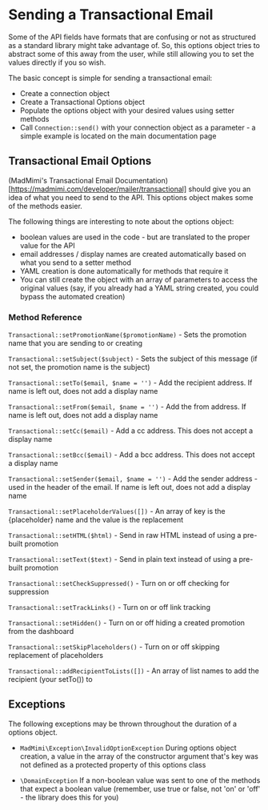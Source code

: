 # Sending a Transactional Email

Some of the API fields have formats that are confusing or not as structured as a standard library might take advantage
of.  So, this options object tries to abstract some of this away from the user, while still allowing you to set the
values directly if you so wish.

The basic concept is simple for sending a transactional email:
- Create a connection object
- Create a Transactional Options object
- Populate the options object with your desired values using setter methods
- Call `Connection::send()` with your connection object as a parameter - a simple example is located on the main documentation page

## Transactional Email Options

(MadMimi's Transactional Email Documentation)[https://madmimi.com/developer/mailer/transactional] should give you an idea
of what you need to send to the API.  This options object makes some of the methods easier.

The following things are interesting to note about the options object:
- boolean values are used in the code - but are translated to the proper value for the API
- email addresses / display names are created automatically based on what you send to a setter method
- YAML creation is done automatically for methods that require it
- You can still create the object with an array of parameters to access the original values (say, if you already had a YAML string created, you could bypass the automated creation)

### Method Reference

`Transactional::setPromotionName($promotionName)` - Sets the promotion name that you are sending to or creating

`Transactional::setSubject($subject)` - Sets the subject of this message (if not set, the promotion name is the subject)

`Transactional::setTo($email, $name = '')` - Add the recipient address.  If name is left out, does not add a display name

`Transactional::setFrom($email, $name = '')` - Add the from address.  If name is left out, does not add a display name

`Transactional::setCc($email)` - Add a cc address. This does not accept a display name

`Transactional::setBcc($email)` - Add a bcc address. This does not accept a display name

`Transactional::setSender($email, $name = '')` - Add the sender address - used in the header of the email.  If name is left out, does not add a display name

`Transactional::setPlaceholderValues([])` - An array of key is the {placeholder} name and the value is the replacement

`Transactional::setHTML($html)` - Send in raw HTML instead of using a pre-built promotion

`Transactional::setText($text)` - Send in plain text instead of using a pre-built promotion

`Transactional::setCheckSuppressed()` - Turn on or off checking for suppression

`Transactional::setTrackLinks()` - Turn on or off link tracking

`Transactional::setHidden()` - Turn on or off hiding a created promotion from the dashboard

`Transactional::setSkipPlaceholders()` - Turn on or off skipping replacement of placeholders

`Transactional::addRecipientToLists([])` - An array of list names to add the recipient (your setTo()) to

## Exceptions

The following exceptions may be thrown throughout the duration of a options object.  

- `MadMimi\Exception\InvalidOptionException` During options object creation, a value in the array of the constructor argument that's key was not defined as a protected property of this options class

- `\DomainException` If a non-boolean value was sent to one of the methods that expect a boolean value (remember, use true or false, not 'on' or 'off' - the library does this for you)
